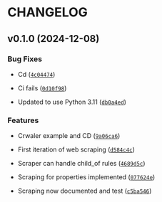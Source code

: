 # CHANGELOG


## v0.1.0 (2024-12-08)

### Bug Fixes

- Cd
  ([`4c04474`](https://github.com/Anttonii/jaydee/commit/4c04474956f3c0a028d58942007146763d9ece3b))

- Ci fails
  ([`0d10f98`](https://github.com/Anttonii/jaydee/commit/0d10f98575d897a45f2a199bf3d4e20a1da3fc27))

- Updated to use Python 3.11
  ([`db0a4ed`](https://github.com/Anttonii/jaydee/commit/db0a4ed2e78dc025d1f1fc171a495aa07cc1d54b))

### Features

- Crwaler example and CD
  ([`9a06ca6`](https://github.com/Anttonii/jaydee/commit/9a06ca602d66ef05ee127d4f6bcbd401bfa5558a))

- First iteration of web scraping
  ([`d584c4c`](https://github.com/Anttonii/jaydee/commit/d584c4cc3337bd439103528ddbde2065beb31f84))

- Scraper can handle child_of rules
  ([`4689d5c`](https://github.com/Anttonii/jaydee/commit/4689d5c5054edf3a2aa660587ad0495fecb024f3))

- Scraping for properties implemented
  ([`077624e`](https://github.com/Anttonii/jaydee/commit/077624e7502aaa50ab1b3c8d645742de16897bbe))

- Scraping now documented and test
  ([`c5ba546`](https://github.com/Anttonii/jaydee/commit/c5ba546f02115b4a7209806e8840d59a1d96e60c))
